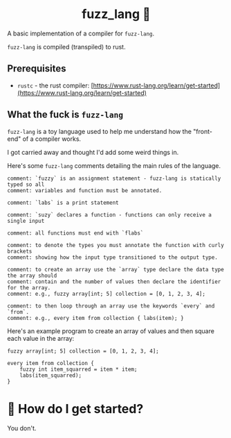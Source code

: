 <h1 align="center">
    fuzz_lang &#128679;
</h1>

A basic implementation of a compiler for `fuzz-lang`.

`fuzz-lang` is compiled (transpiled) to rust.

## Prerequisites
* `rustc` - the rust compiler: [https://www.rust-lang.org/learn/get-started](https://www.rust-lang.org/learn/get-started)

## What the fuck is `fuzz-lang`
`fuzz-lang` is a toy language used to help me understand how the "front-end" of a compiler works.

I got carried away and thought I'd add some weird things in.

Here's some `fuzz-lang` comments detailing the main rules of the language.

```
comment: `fuzzy` is an assignment statement - fuzz-lang is statically typed so all
comment: variables and function must be annotated.

comment: `labs` is a print statement

comment: `suzy` declares a function - functions can only receive a single input

comment: all functions must end with `flabs`

comment: to denote the types you must annotate the function with curly brackets
comment: showing how the input type transitioned to the output type.

comment: to create an array use the `array` type declare the data type the array should
comment: contain and the number of values then declare the identifier for the array.
comment: e.g., fuzzy array[int; 5] collection = [0, 1, 2, 3, 4];

comment: to then loop through an array use the keywords `every` and `from`.
comment: e.g., every item from collection { labs(item); }
```

Here's an example program to create an array of values and then square each value in the array:

```
fuzzy array[int; 5] collection = [0, 1, 2, 3, 4];

every item from collection {
    fuzzy int item_squarred = item * item;
    labs(item_squarred);
}
```

# &#127939; How do I get started?
You don't.
